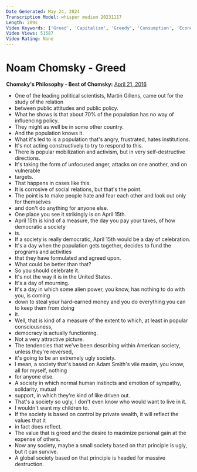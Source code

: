 ```yaml
---
Date Generated: May 24, 2024
Transcription Model: whisper medium 20231117
Length: 209s
Video Keywords: ['Greed', 'Capitalism', 'Greedy', 'Consumption', 'Economy', 'Solidarity', 'Chomsky', 'Political Philosophy']
Video Views: 51587
Video Rating: None
---
```


# Noam Chomsky - Greed
**Chomsky's Philosophy - Best of Chomsky:** [April 21, 2016](https://www.youtube.com/watch?v=s_4Rmb2wvJ4)
*  One of the leading political scientists, Martin Gillens, came out for the study of the relation
*  between public attitudes and public policy.
*  What he shows is that about 70% of the population has no way of influencing policy.
*  They might as well be in some other country.
*  And the population knows it.
*  What it's led to is a population that's angry, frustrated, hates institutions.
*  It's not acting constructively to try to respond to this.
*  There is popular mobilization and activism, but in very self-destructive directions.
*  It's taking the form of unfocused anger, attacks on one another, and on vulnerable
*  targets.
*  That happens in cases like this.
*  It is corrosive of social relations, but that's the point.
*  The point is to make people hate and fear each other and look out only for themselves
*  and don't do anything for anyone else.
*  One place you see it strikingly is on April 15th.
*  April 15th is kind of a measure, the day you pay your taxes, of how democratic a society
*  is.
*  If a society is really democratic, April 15th would be a day of celebration.
*  It's a day when the population gets together, decides to fund the programs and activities
*  that they have formulated and agreed upon.
*  What could be better than that?
*  So you should celebrate it.
*  It's not the way it is in the United States.
*  It's a day of mourning.
*  It's a day in which some alien power, you know, has nothing to do with you, is coming
*  down to steal your hard-earned money and you do everything you can to keep them from doing
*  it.
*  Well, that is kind of a measure of the extent to which, at least in popular consciousness,
*  democracy is actually functioning.
*  Not a very attractive picture.
*  The tendencies that we've been describing within American society, unless they're reversed,
*  it's going to be an extremely ugly society.
*  I mean, a society that's based on Adam Smith's vile maxim, you know, all for myself, nothing
*  for anyone else.
*  A society in which normal human instincts and emotion of sympathy, solidarity, mutual
*  support, in which they're kind of like driven out.
*  That's a society so ugly, I don't even know who would want to live in it.
*  I wouldn't want my children to.
*  If the society is based on control by private wealth, it will reflect the values that it
*  in fact does reflect.
*  The value that is greed and the desire to maximize personal gain at the expense of others.
*  Now any society, maybe a small society based on that principle is ugly, but it can survive.
*  A global society based on that principle is headed for massive destruction.
